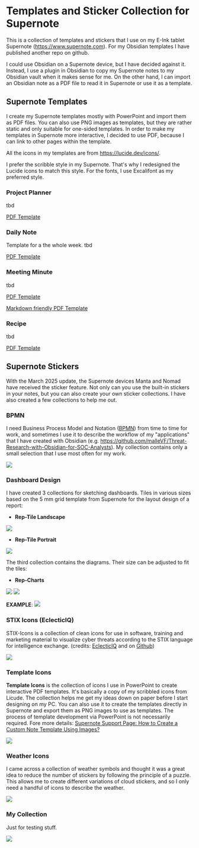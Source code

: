 # Templates and Sticker Collection for Supernote
 
This is a collection of templates and stickers that I use on my E-Ink tablet Supernote (https://www.supernote.com).
For my Obsidian templates I have published another repo on github.

I could use Obsidian on a Supernote device, but I have decided against it. Instead, I use a plugin in Obsidian to copy my Supernote notes to my Obsidian vault when it makes sense for me. On the other hand, I can import an Obsidian note as a PDF file to read it in Supernote or use it as a template. 
 
## Supernote Templates

I create my Supernote templates mostly with PowerPoint and import them as PDF files. You can also use PNG images as templates, but they are rather static and only suitable for one-sided templates. In order to make my templates in Supernote more interactive, I decided to use PDF, because I can link to other pages within the template.

All the icons in my templates are from https://lucide.dev/icons/. 

I prefer the scribble style in my Supernote. That's why I redesigned the Lucide icons to match this style. For the fonts, I use Excalifont as my preferred style.

### Project Planner

tbd

[PDF Template](https://github.com/malleVF/Supernote-Templates/blob/main/Files/Templates/Project%20Planner_EN_V1.pdf)

### Daily Note

Template for a the whole week.
tbd

[PDF Template](https://github.com/malleVF/Supernote-Templates/blob/main/Files/Templates/Daily-Note_EN_v1.pdf)


### Meeting Minute

tbd

[PDF Template](https://github.com/malleVF/Supernote-Templates/blob/main/Files/Templates/Meeting_Minute_EN_MD_v1.pdf)

[Markdown friendly PDF Template](https://github.com/malleVF/Supernote-Templates/blob/main/Files/Templates/Meeting_Minute_EN_MD_v1.pdf)

### Recipe

tbd

[PDF Template](https://github.com/malleVF/Supernote-Templates/blob/main/Files/Templates/Recipe_EN_V1.pdf)

## Supernote Stickers
With the March 2025 update, the Supernote devices Manta and Nomad have received the sticker feature. Not only can you use the built-in stickers in your notes, but you can also create your own sticker collections. I have also created a few collections to help me out.

### BPMN
I need Business Process Model and Notation ([BPMN](https://www.omg.org/spec/BPMN/2.0.2/PDF)) from time to time for work, and sometimes I use it to describe the workflow of my "applications" that I have created with Obsidian (e.g. https://github.com/malleVF/Threat-Research-with-Obsidian-for-SOC-Analysts). My collection contains only a small selection that I use most often for my work.

![](https://github.com/malleVF/Supernote-Templates/blob/main/Images/BPMN.png)

### Dashboard Design
I have created 3 collections for sketching dashboards.
Tiles in various sizes based on the 5 mm grid template from Supernote for the layout design of a report:

- **Rep-Tile Landscape**

![](https://github.com/malleVF/Supernote-Templates/blob/main/Images/Dashboard_Tiles_Landscape.png)

- **Rep-Tile Portrait**

![](https://github.com/malleVF/Supernote-Templates/blob/main/Images/Dashboard_Tiles_Portrait_grid-view.png)

The third collection contains the diagrams. Their size can be adjusted to fit the tiles:
- **Rep-Charts**

![](https://github.com/malleVF/Supernote-Templates/blob/main/Images/Dashboard_Content_1.png)
![](https://github.com/malleVF/Supernote-Templates/blob/main/Images/Dashboard_Content_2.png)

**EXAMPLE**:
![](https://github.com/malleVF/Supernote-Templates/blob/main/Images/Dashboard_Example_Cyber-Risk-Report.png)

### STIX Icons (EclecticIQ)
STIX-Icons is a collection of clean icons for use in software, training and marketing material to visualize cyber threats according to the STIX language for intelligence exchange. (credits: [EclecticIQ](https://blog.eclecticiq.com/our-journey-to-support-stix-2.1) and on [Github](https://github.com/eclecticiq/stix-icons))

![](https://github.com/malleVF/Supernote-Templates/blob/main/Images/STIX_Icons.png)

### Template Icons
**Template Icons** is the collection of icons I use in PowerPoint to create interactive PDF templates. It's basically a copy of my scribbled icons from Licude. The collection helps me get my ideas down on paper before I start designing on my PC. 
You can also use it to create the templates directly in Supernote and export them as PNG images to use as templates. The process of template development via PowerPoint is not necessarily required. Fore more details: [Supernote Support Page: How to Create a Custom Note Template Using Images?](https://support.supernote.com/en_US/faq/how-to-create-a-custom-note-template)

![](https://github.com/malleVF/Supernote-Templates/blob/main/Images/Template_Icons.png)

### Weather Icons
I came across a collection of weather symbols and thought it was a great idea to reduce the number of stickers by following the principle of a puzzle. This allows me to create different variations of cloud stickers, and so I only need a handful of icons to describe the weather.

![](https://github.com/malleVF/Supernote-Templates/blob/main/Images/Weather_Icons.png)

### My Collection
Just for testing stuff.

![](https://github.com/malleVF/Supernote-Templates/blob/main/Images/My_Collection.png)
